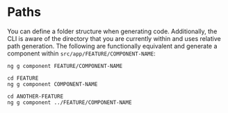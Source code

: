 # Paths
You can define a folder structure when generating code.  Additionally, the CLI is aware of the directory that you are currently within and uses relative path generation.  The following are functionally equivalent and generate a component within `src/app/FEATURE/COMPONENT-NAME`:

```shell
ng g component FEATURE/COMPONENT-NAME
```
```shell
cd FEATURE
ng g component COMPONENT-NAME
```

```shell
cd ANOTHER-FEATURE
ng g component ../FEATURE/COMPONENT-NAME
```